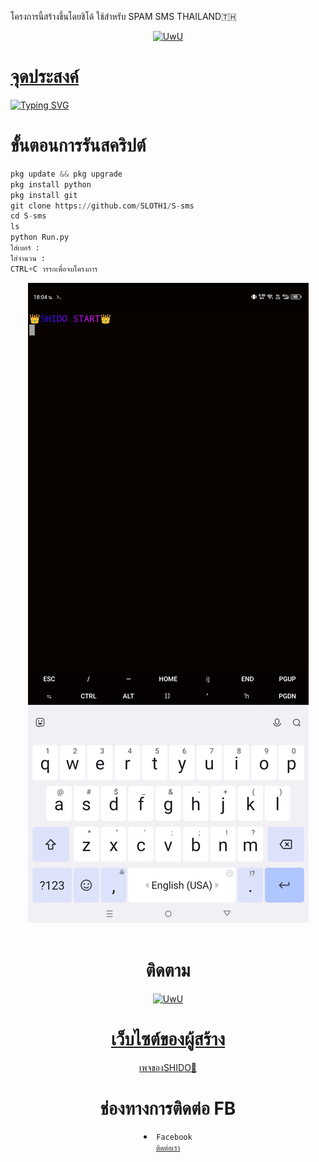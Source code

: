 โครงการนี้สร้างขึ้นโดยชิโด้
ใช้สำหรับ SPAM SMS THAILAND🇹🇭
<p align="center">
  <a href="https://github.com/Dra-ID"><img src="http://readme-typing-svg.herokuapp.com?color=FFFFFF&center=true&vCenter=true&multiline=false&lines=Kasih+Star+Lah+Njinh+Banget" alt="UwU">
  
# จุดประสงค์

<p align="center">

<a href="https://git.io/typing-svg"><img src="https://readme-typing-svg.demolab.com?font=Fira+Code&pause=1000&color=7810F7&background=B932FF00&center=%E0%B9%80%E0%B8%97%E0%B9%87%E0%B8%88&vCenter=%E0%B9%80%E0%B8%97%E0%B9%87%E0%B8%88&multiline=true&repeat=%E0%B8%88%E0%B8%A3%E0%B8%B4%E0%B8%87&random=%E0%B8%88%E0%B8%A3%E0%B8%B4%E0%B8%87&width=435&lines=%E0%B9%82%E0%B8%84%E0%B8%A3%E0%B8%87%E0%B8%81%E0%B8%B2%E0%B8%A3%E0%B8%99%E0%B8%B5%E0%B9%89%E0%B8%AA%E0%B8%A3%E0%B9%89%E0%B8%B2%E0%B8%87%E0%B8%82%E0%B8%B6%E0%B9%89%E0%B8%99%E0%B9%80%E0%B8%9E%E0%B8%B7%E0%B9%88%E0%B8%AD%E0%B8%A8%E0%B8%B6%E0%B8%81%E0%B8%A9%E0%B8%B2%E0%B9%80%E0%B8%97%E0%B9%88%E0%B8%B2%E0%B8%99%E0%B8%B1%E0%B9%89%E0%B8%99!!;%E0%B8%A1%E0%B8%B5%E0%B9%84%E0%B8%A7%E0%B9%89%E0%B8%AA%E0%B8%B3%E0%B8%AB%E0%B8%A3%E0%B8%B1%E0%B8%9A%E0%B8%AA%E0%B9%81%E0%B8%9B%E0%B8%A1%E0%B8%82%E0%B9%89%E0%B8%AD%E0%B8%84%E0%B8%A7%E0%B8%B2%E0%B8%A1+sms+%E0%B9%83%E0%B8%99%E0%B8%9B%E0%B8%A3%E0%B8%B0%E0%B9%80%E0%B8%97%E0%B8%A8%E0%B9%84%E0%B8%97%E0%B8%A2" alt="Typing SVG" /></a>
# ขั้นตอนการรันสคริปต์
```python
pkg update && pkg upgrade
pkg install python
pkg install git
git clone https://github.com/SLOTH1/S-sms
cd S-sms
ls
python Run.py
ใส่เบอร์ :
ใส่จำนวน :
CTRL+C วรรกเพื่อจบโครงการ
```
<div align="center">
  <img src="Screenshot_20240129-180419.jpg">
  <br>
  <br>

# ติดตาม 
<p align="center">

  <a href="https://github.com/SLOTH1"><img src="http://readme-typing-svg.herokuapp.com?color=BF00FF&center=true&vCenter=true&multiline=false&lines=ติดตาม+ผู้สร้าง+SHIDO" alt="UwU">
  <br>
  
# เว็บไซต์ของผู้สร้าง
<p align="center">
<a href="https://87828ddd-f491-45c9-afda-de974ce961b2-00-3gv12jdd1pvlk.pike.replit.dev/">เพจของSHIDO🤖</a>

# ช่องทางการติดต่อ FB 

<li><code>Facebook
<a href="https://www.facebook.com/ENoomzazaa1?mibextid=ZbWKwL">ติดต่อเรา</a></code></li> 
